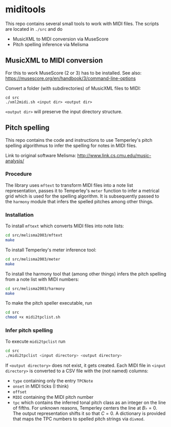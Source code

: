 # miditools

This repo contains several small tools to work with MIDI files.
The scripts are located in `./src` and do

- MusicXML to MIDI conversion via MuseScore
- Pitch spelling inference via Melisma

## MusicXML to MIDI conversion

For this to work MuseScore (2 or 3) has to be installed. See also: https://musescore.org/en/handbook/3/command-line-options

Convert a folder (with subdirectories) of MusicXML files to MIDI:

```batch
cd src
./xml2midi.sh <input dir> <output dir>
```

`<output dir>` will preserve the input directory structure.

## Pitch spelling

This repo contains the code and instructions to use Temperley's pitch spelling algorithmus to infer the spelling for notes in MIDI files.

Link to original software Melisma: <http://www.link.cs.cmu.edu/music-analysis/>

### Procedure

The library uses `mftext` to transform MIDI files into a note list representation, passes it to Temperley's `meter` function to infer a metrical grid which is used for the spelling algorithm. It is subsequently passed to the `harmony` module that infers the spelled pitches among other things.

### Installation

To install `mftext` which converts MIDI files into note lists:

```bash
cd src/melisma2003/mftext
make
```

To install Temperley's meter inference tool:

```bash
cd src/melisma2003/meter
make
```

To install the harmony tool that (among other things) infers the pitch spelling from a note list with MIDI numbers:

```bash
cd src/melisma2003/harmony
make
```

To make the pitch speller executable, run

```bash
cd src
chmod +x midi2tpclist.sh
```

### Infer pitch spelling

To execute `midi2tpclist` run 

```bash
cd src
./midi2tpclist <input directory> <output directory>
```

If `<output directory>` does not exist, it gets created. Each MIDI file in `<input directory>` is converted to a CSV file with the (not named) columns:

- `type` containing only the entry `TPCNote`
- `onset` in MIDI ticks (I think)
- `offset`
- `MIDI` containing the MIDI pitch number
- `tpc` which contains the inferred tonal pitch class as an integer on the line of fifths. For unknown reasons, Temperley centers the line at $B\flat=0$. The output representation shifts it so that $C=0$. A dictionary is provided that maps the TPC numbers to spelled pitch strings via `divmod`. 
